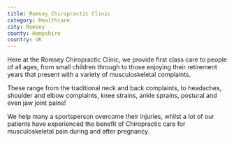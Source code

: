 ```yaml
---
title: Romsey Chiropractic Clinic
category: Healthcare
city: Romsey
county: Hampshire
country: UK
---
```

Here at the Romsey Chiropractic Clinic, we provide first class care to people of all ages, from small children through to those enjoying their retirement years that present with a variety of musculoskeletal complaints.

These range from the traditional neck and back complaints, to headaches, shoulder and elbow complaints, knee strains, ankle sprains, postural and even jaw joint pains!

We help many a sportsperson overcome their injuries, whilst a lot of our patients have experienced the benefit of Chiropractic care for musculoskeletal pain during and after pregnancy.
